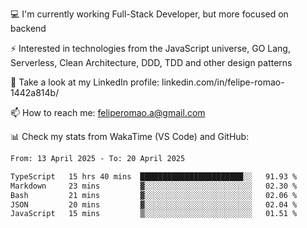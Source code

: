 💻 I'm currently working Full-Stack Developer, but more focused on backend

⚡ Interested in technologies from the JavaScript universe, GO Lang, Serverless, Clean Architecture, DDD, TDD and other design patterns

👥 Take a look at my LinkedIn profile: linkedin.com/in/felipe-romao-1442a814b/

📫 How to reach me: feliperomao.a@gmail.com

📊 Check my stats from WakaTime (VS Code) and GitHub:

<!--START_SECTION:waka-->

```txt
From: 13 April 2025 - To: 20 April 2025

TypeScript   15 hrs 40 mins  ███████████████████████░░   91.93 %
Markdown     23 mins         ▓░░░░░░░░░░░░░░░░░░░░░░░░   02.30 %
Bash         21 mins         ▓░░░░░░░░░░░░░░░░░░░░░░░░   02.06 %
JSON         20 mins         ▓░░░░░░░░░░░░░░░░░░░░░░░░   02.04 %
JavaScript   15 mins         ▒░░░░░░░░░░░░░░░░░░░░░░░░   01.51 %
```

<!--END_SECTION:waka-->
